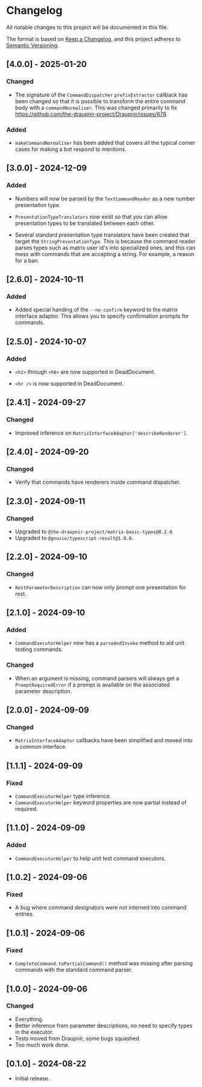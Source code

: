 <!--
SPDX-FileCopyrightText: 2024 Gnuxie <Gnuxie@protonmail.com>

SPDX-License-Identifier: CC-BY-SA-4.0
-->

# Changelog

All notable changes to this project will be documented in this file.

The format is based on [Keep a Changelog](https://keepachangelog.com/en/1.1.0/),
and this project adheres to [Semantic Versioning](https://semver.org/spec/v2.0.0.html).

## [4.0.0] - 2025-01-20

### Changed

- The signature of the `CommandDispatcher` `prefixExtractor` callback
  has been changed so that it is possible to transform the entire command
  body with a `commandNormaliser`.  This was changed primarily to
  fix https://github.com/the-draupnir-project/Draupnir/issues/678.

### Added

- `makeCommandNormaliser` has been added that covers all the typical
  corner cases for making a bot respond to mentions.

## [3.0.0] - 2024-12-09

### Added

- Numbers will now be parsed by the `TextCommandReader` as a new
  number presentaiton type.

- `PresentationTypeTranslators` now exist so that you can allow
  presentation types to be translated between each other.

- Several standard presentation type translators have been created
  that target the `StringPresentationType`. This is because the
  command reader parses types such as matrix user id's into
  specialized ones, and this can mess with commands that are accepting
  a string. For example, a reason for a ban.

## [2.6.0] - 2024-10-11

### Added

- Added special handing of the `--no-confirm` keyword to the matrix interface adaptor.
  This allows you to specify confirmation prompts for commands.

## [2.5.0] - 2024-10-07

### Added

- `<h1>` through `<h6>` are now supported in DeadDocument.

- `<hr />` is now supported in DeadDocument.

## [2.4.1] - 2024-09-27

### Changed

- Improved inference on `MatrixInterfaceAdaptor['describeRenderer']`.


## [2.4.0] - 2024-09-20

### Changed

- Verify that commands have renderers inside command dispatcher.

## [2.3.0] - 2024-09-11

### Changed

- Upgraded to `@the-draupnir-project/matrix-basic-types@0.2.0`.
- Upgraded to `@gnuxie/typescript-result@1.0.0`.

## [2.2.0] - 2024-09-10

### Changed

- `RestParameterDescription` can now only prompt one presentation for rest.

## [2.1.0] - 2024-09-10

### Added

- `CommandExecutorHelper` now has a `parseAndInvoke` method to aid unit testing
  commands.

### Changed

- When an argument is missing, command parsers will always get a
  `PromptRequiredError` if a prompt is available on the associated parameter
  description.

## [2.0.0] - 2024-09-09

### Changed

- `MatrixInterfaceAdaptor` callbacks have been simplified and moved into a
  common interface.

## [1.1.1] - 2024-09-09

### Fixed

- `CommandExecutorHelper` type inference.
- `CommandExecutorHelper` keyword properties are now partial instead of
  required.

## [1.1.0] - 2024-09-09

### Added

- `CommandExecutorHelper` to help unit test command executors.

## [1.0.2] - 2024-09-06

### Fixed

- A bug where command designators were not interned into command
  entries.

## [1.0.1] - 2024-09-06

### Fixed

- `CompleteCommand.toPartialCommand()` method was missing after
  parsing commands with the standard command parser.

## [1.0.0] - 2024-09-06

### Changed

- Everything.
- Better inference from parameter descriptions, no need to specify
  types in the executor.
- Tests moved from Draupnir, some bugs squashed.
- Too much work done.

## [0.1.0] - 2024-08-22

- Initial release.
